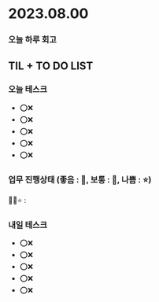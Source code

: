 # 2023.08.00

### 오늘 하루 회고

## TIL + TO DO LIST

### 오늘 테스크

- ⭕❌
- ⭕❌
- ⭕❌
- ⭕❌
- ⭕❌

### 업무 진행상태 (좋음 : 🌠, 보통 : 🌟, 나쁨 : ⭐)

🌠🌟⭐ :

### 내일 테스크

- ⭕❌
- ⭕❌
- ⭕❌
- ⭕❌
- ⭕❌
